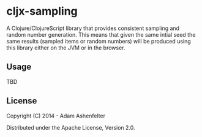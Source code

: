 # cljx-sampling

A Clojure/ClojureScript library that provides consistent sampling and
random number generation.  This means that given the same intial seed
the same results (sampled items or random numbers) will be produced
using this library either on the JVM or in the browser.

## Usage

TBD

## License

Copyright (C) 2014 - Adam Ashenfelter

Distributed under the Apache License, Version 2.0.
